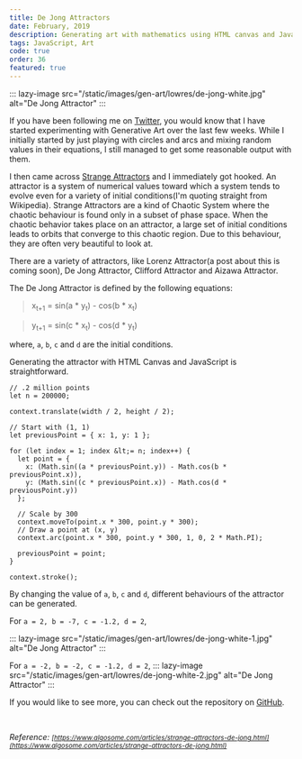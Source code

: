 ```yaml
---
title: De Jong Attractors
date: February, 2019
description: Generating art with mathematics using HTML canvas and JavaScript
tags: JavaScript, Art
code: true
order: 36
featured: true
---
```


::: lazy-image src="/static/images/gen-art/lowres/de-jong-white.jpg" alt="De Jong Attractor" :::

If you have been following me on [Twitter](https://twitter.com/astronomersiva), you would know that I have
started experimenting with Generative Art over the last few weeks. While I initially started by just playing
with circles and arcs and mixing random values in their equations, I still managed to get some
reasonable output with them.

I then came across [Strange Attractors](https://en.wikipedia.org/wiki/Chaos_theory#Strange_attractors) and I
immediately got hooked. An attractor is a system of numerical values toward which a system tends to evolve even for a
variety of initial conditions(I'm quoting straight from Wikipedia). Strange Attractors are a kind of Chaotic System
where the chaotic behaviour is found only in a subset of phase space. When the chaotic behavior takes place on an
attractor, a large set of initial conditions leads to orbits that converge to this chaotic region. Due to this behaviour,
they are often very beautiful to look at.

There are a variety of attractors, like Lorenz Attractor(a post about this is coming soon), De Jong Attractor, Clifford
Attractor and Aizawa Attractor. 

The De Jong Attractor is defined by the following equations:

> x<sub>t+1</sub> = sin(a * y<sub>t</sub>) - cos(b * x<sub>t</sub>)

> y<sub>t+1</sub> = sin(c * x<sub>t</sub>) - cos(d * y<sub>t</sub>)

where, `a`, `b`, `c` and `d` are the initial conditions.

Generating the attractor with HTML Canvas and JavaScript is straightforward.

```
// .2 million points
let n = 200000;

context.translate(width / 2, height / 2);

// Start with (1, 1)
let previousPoint = { x: 1, y: 1 };

for (let index = 1; index &lt;= n; index++) {
  let point = {
    x: (Math.sin((a * previousPoint.y)) - Math.cos(b * previousPoint.x)),
    y: (Math.sin((c * previousPoint.x)) - Math.cos(d * previousPoint.y))
  };

  // Scale by 300
  context.moveTo(point.x * 300, point.y * 300);
  // Draw a point at (x, y)
  context.arc(point.x * 300, point.y * 300, 1, 0, 2 * Math.PI);

  previousPoint = point;
}

context.stroke();
```

By changing the value of `a`, `b`, `c` and `d`, different behaviours of the attractor can be generated.

For `a = 2, b = -7, c = -1.2, d = 2`,

::: lazy-image src="/static/images/gen-art/lowres/de-jong-white-1.jpg" alt="De Jong Attractor" :::

For `a = -2, b = -2, c = -1.2, d = 2`,
::: lazy-image src="/static/images/gen-art/lowres/de-jong-white-2.jpg" alt="De Jong Attractor" :::


If you would like to see more, you can check out the repository on [GitHub](https://github.com/astronomersiva/generative-art/).

<br>

*Reference: <small>[https://www.algosome.com/articles/strange-attractors-de-jong.html](https://www.algosome.com/articles/strange-attractors-de-jong.html)</small>*
